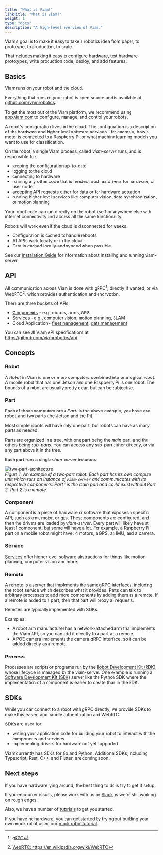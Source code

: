 ```yaml
---
title: "What is Viam?"
linkTitle: "What is Viam?"
weight: 1
type: "docs"
description: "A high-level overview of Viam."
---
```


Viam's goal is to make it easy to take a robotics idea from paper, to prototype, to production, to scale.

That includes making it easy to configure hardware, test hardware prototypes, write production code, deploy, and add features.

## Basics

Viam runs on your robot and the cloud.

Everything that runs on your robot is open source and is available at [github.com/viamrobotics](http://github.com/viamrobotics).

To get the most out of the Viam platform, we recommend using [app.viam.com](http://app.viam.com/) to configure, manage, and control your robots.

A robot's configuration lives in the cloud.
The configuration is a description of the hardware and higher level software services--for example, how a motor is connected to a Raspberry Pi, or what machine learning models you want to use for classification.

On the robot, a single Viam process, called _viam-server_ runs, and is responsible for:

- keeping the configuration up-to-date
- logging to the cloud
- connecting to hardware
- running any other code that is needed, such as drivers for hardware, or user code
- accepting API requests either for data or for hardware actuation
- running higher level services like computer vision, data synchronization, or motion planning

Your robot code can run directly on the robot itself or anywhere else with internet connectivity and access all the same functionality.

Robots will work even if the cloud is disconnected for weeks.

- Configuration is cached to handle reboots
- All APIs work locally or in the cloud
- Data is cached locally and synced when possible

See our [Installation Guide](/installation/) for information about installing and running viam-server.

## API

All communication across Viam is done with gRPC[^grpc], directly if wanted, or via WebRTC[^webrtc], which provides authentication and encryption.

[^grpc]: <a href="https://grpc.io/" target="_blank">gRPC</a>
[^webrtc]: <a href="https://en.wikipedia.org/wiki/WebRTC" target="_blank">WebRTC: ht<span></span>tps://en.wikipedia.org/wiki/WebRTC</a>

There are three buckets of APIs:

- [Components](/components/) - e.g., motors, arms, GPS
- [Services](/services/) - e.g., computer vision, motion planning, SLAM
- Cloud Application - [fleet management](/product-overviews/fleet-management/), [data management](/product-overviews/data-management/)

You can see all Viam API specifications at <https://github.com/viamrobotics/api>.

## Concepts

### Robot

A _Robot_ in Viam is one or more computers combined into one logical robot.
A mobile robot that has one Jetson and one Raspberry Pi is one robot.
The bounds of a robot are usually pretty clear, but can be subjective.

### Part

Each of those computers are a _Part_.
In the above example, you have one robot, and two parts (the Jetson and the Pi).

Most simple robots will have only one part, but robots can have as many parts as needed.

Parts are organized in a tree, with one part being the _main_ part, and the others being _sub-parts_.
You can access any sub-part either directly, or via any part above it in the tree.

Each part runs a single _viam-server_ instance.

![two-part-architecture](../img/overview-two-part-architecture.png)  
_Figure 1.
An example of a two-part robot.
Each part has its own compute unit which runs an instance of `viam-server` and communicates with its respective components.
Part 1 is the main part and could exist without Part 2.
Part 2 is a remote._

### Component

A component is a piece of hardware or software that exposes a specific API, such as arm, motor, or gps.
These components are configured, and then the drivers are loaded by _viam-server_.
Every part will likely have at least 1 component, but some will have a lot.
For example, a Raspberry Pi part on a mobile robot might have: 4 motors, a GPS, an IMU, and a camera.

### Service

[Services](/services/) offer higher level software abstractions for things like motion planning, computer vision and more.

### Remote

A remote is a server that implements the same gRPC interfaces, including the robot service which describes what it provides.
Parts can talk to arbitrary processes to add more components by adding them as a remote.
If a remote is added to a part, then that part will proxy all requests.

Remotes are typically implemented with SDKs.

Examples:

- A robot arm manufacturer has a network-attached arm that implements the Viam API, so you can add it directly to a part as a remote.
- A POE camera implements the camera gRPC interface, so it can be added directly as a remote.

### Process

Processes are scripts or programs run by the [Robot Development Kit (RDK)](/appendix/glossary/#rdk_anchor) whose lifecycle is managed by the viam-server.
One example is running a [Software Development Kit (SDK)](/product-overviews/extending-viam/sdk-as-server/) server like the Python SDK where the implementation of a component is easier to create than in the RDK.

## SDKs

While you can connect to a robot with gRPC directly, we provide SDKs to make this easier, and handle authentication and WebRTC.

SDKs are used for:

- writing your application code for building your robot to interact with the components and services
- implementing drivers for hardware not yet supported

Viam currently has SDKs for Go and Python. Additional SDKs, including Typescript, Rust, C++, and Flutter, are coming soon.

## Next steps

If you have hardware lying around, the best thing to do is try to get it setup.

If you encounter issues, please work with us on [Slack](https://viamrobotics.slack.com/) as we're still working on rough edges.

Also, we have a number of [tutorials](/tutorials/) to get you started.

If you have no hardware, you can get started by trying out building your own mock robot using our [mock robot tutorial](/tutorials/build-a-mock-robot/).

